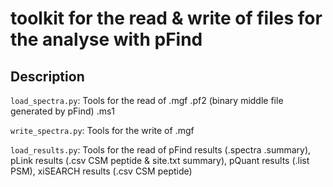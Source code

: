 # toolkit for the read & write of files for the analyse with pFind

## Description

`load_spectra.py`: Tools for the read of .mgf .pf2 (binary middle file generated by pFind) .ms1

`write_spectra.py`: Tools for the write of .mgf

`load_results.py`: Tools for the read of pFind results (.spectra .summary), pLink results (.csv CSM peptide & site.txt summary), pQuant results (.list PSM), xiSEARCH results (.csv CSM peptide)
